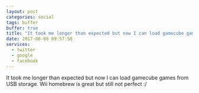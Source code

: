 ```yaml
---
layout: post
categories: social
tags: buffer
buffer: true
title: "It took me longer than expected but now I can load gamecube games from USB storage. Wii homebrew is great but still not perfect :/"
date: 2017-06-08 09:57:58
services: 
  - twitter
  - google
  - facebook
---
```

It took me longer than expected but now I can load gamecube games from USB storage. Wii homebrew is great but still not perfect :/
